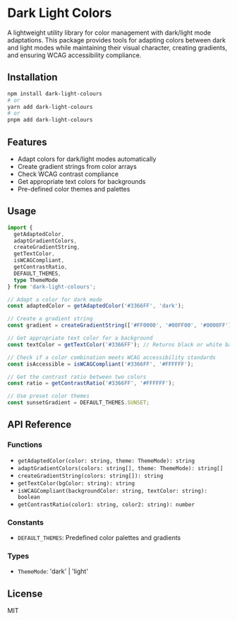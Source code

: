 # Dark Light Colors

A lightweight utility library for color management with dark/light mode adaptations. This package provides tools for adapting colors between dark and light modes while maintaining their visual character, creating gradients, and ensuring WCAG accessibility compliance.

## Installation

```bash
npm install dark-light-colours
# or
yarn add dark-light-colours
# or
pnpm add dark-light-colours
```

## Features

- Adapt colors for dark/light modes automatically
- Create gradient strings from color arrays
- Check WCAG contrast compliance
- Get appropriate text colors for backgrounds
- Pre-defined color themes and palettes

## Usage

```typescript
import { 
  getAdaptedColor, 
  adaptGradientColors,
  createGradientString,
  getTextColor,
  isWCAGCompliant,
  getContrastRatio,
  DEFAULT_THEMES,
  type ThemeMode
} from 'dark-light-colours';

// Adapt a color for dark mode
const adaptedColor = getAdaptedColor('#3366FF', 'dark');

// Create a gradient string
const gradient = createGradientString(['#FF0000', '#00FF00', '#0000FF']);

// Get appropriate text color for a background
const textColor = getTextColor('#3366FF'); // Returns black or white based on contrast

// Check if a color combination meets WCAG accessibility standards
const isAccessible = isWCAGCompliant('#3366FF', '#FFFFFF');

// Get the contrast ratio between two colors
const ratio = getContrastRatio('#3366FF', '#FFFFFF');

// Use preset color themes
const sunsetGradient = DEFAULT_THEMES.SUNSET;
```

## API Reference

### Functions

- `getAdaptedColor(color: string, theme: ThemeMode): string`
- `adaptGradientColors(colors: string[], theme: ThemeMode): string[]`
- `createGradientString(colors: string[]): string`
- `getTextColor(bgColor: string): string`
- `isWCAGCompliant(backgroundColor: string, textColor: string): boolean`
- `getContrastRatio(color1: string, color2: string): number`

### Constants

- `DEFAULT_THEMES`: Predefined color palettes and gradients

### Types

- `ThemeMode`: 'dark' | 'light'

## License

MIT